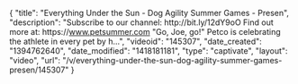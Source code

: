 {
    "title": "Everything Under the Sun - Dog Agility Summer Games - Presen",
    "description": "Subscribe to our channel: http:\/\/bit.ly\/12dY9oO Find out more at: https:\/\/www.petsummer.com \"Go, Joe, go!\" Petco is celebrating the athlete in every pet by h...",
    "videoid": "145307",
    "date_created": "1394762640",
    "date_modified": "1418181181",
    "type": "captivate",
    "layout": "video",
    "url": "\/v\/everything-under-the-sun-dog-agility-summer-games-presen\/145307"
}